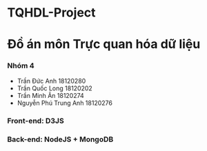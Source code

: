 # TQHDL-Project
# Đồ án môn Trực quan hóa dữ liệu
### Nhóm 4 
- Trần Đức Anh 18120280
- Trần Quốc Long 18120202
- Trần Minh Ân 18120274
- Nguyễn Phú Trung Anh 18120276
### Front-end: D3JS
### Back-end: NodeJS + MongoDB
